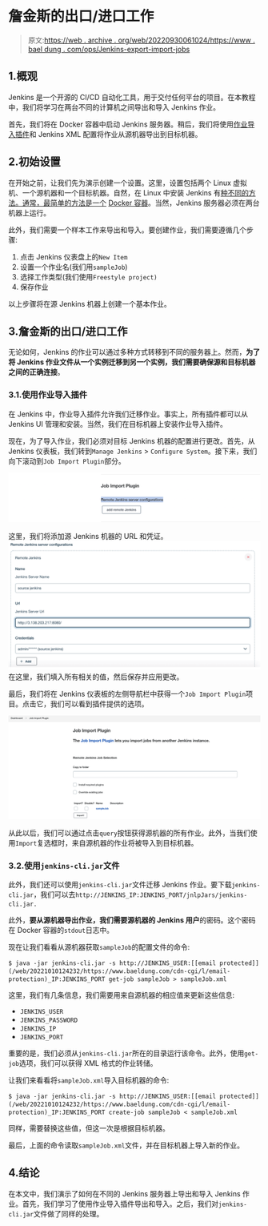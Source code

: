 # 詹金斯的出口/进口工作

> 原文:[https://web . archive . org/web/20220930061024/https://www . bael dung . com/ops/Jenkins-export-import-jobs](https://web.archive.org/web/20220930061024/https://www.baeldung.com/ops/jenkins-export-import-jobs)

## 1.概观

Jenkins 是一个开源的 CI/CD 自动化工具，用于交付任何平台的项目。在本教程中，我们将学习在两台不同的计算机之间导出和导入 Jenkins 作业。

首先，我们将在 Docker 容器中启动 Jenkins 服务器。稍后，我们将使用[作业导入插件](https://web.archive.org/web/20221010124232/https://plugins.jenkins.io/job-import-plugin/)和 Jenkins XML 配置将作业从源机器导出到目标机器。

## 2.**初始设置**

在开始之前，让我们先为演示创建一个设置。这里，设置包括两个 Linux 虚拟机、一个源机器和一个目标机器。自然，在 Linux 中安装 Jenkins 有[种不同的方法。通常，最简单的方法是一个](/web/20221010124232/https://www.baeldung.com/linux/jenkins-install-run) [Docker 容器](/web/20221010124232/https://www.baeldung.com/ops/docker-guide)。当然，Jenkins 服务器必须在两台机器上运行。

此外，我们需要一个样本工作来导出和导入。要创建作业，我们需要遵循几个步骤:

1.  点击 Jenkins 仪表盘上的`New Item`
2.  设置一个作业名(我们用`sampleJob`)
3.  选择工作类型(我们使用`Freestyle project)`
4.  保存作业

以上步骤将在源 Jenkins 机器上创建一个基本作业。

## 3.詹金斯的出口/进口工作

无论如何，Jenkins 的作业可以通过多种方式转移到不同的服务器上。然而，**为了将 Jenkins 作业文件从一个实例迁移到另一个实例，我们需要确保源和目标机器之间的正确连接**。

### 3.1.使用作业导入插件

在 Jenkins 中，作业导入插件允许我们迁移作业。事实上，所有插件都可以从 Jenkins UI 管理和安装。当然，我们在目标机器上安装作业导入插件。

现在，为了导入作业，我们必须对目标 Jenkins 机器的配置进行更改。首先，从 Jenkins 仪表板，我们转到`Manage Jenkins` > `Configure System`。接下来，我们向下滚动到`Job Import Plugin`部分。

[![](img/fe0cfc2a24a61965f1dc53529b95559f.png)](/web/20221010124232/https://www.baeldung.com/wp-content/uploads/2022/08/Screenshot-2022-08-06-at-8.49.32-PM.png)

这里，我们将添加源 Jenkins 机器的 URL 和凭证。
[![](img/3b6007d87d70c75b36f026bd49c56107.png)](/web/20221010124232/https://www.baeldung.com/wp-content/uploads/2022/08/Screenshot-2022-08-06-at-8.52.25-PM.png) 
在这里，我们填入所有相关的值，然后保存并应用更改。

最后，我们将在 Jenkins 仪表板的左侧导航栏中获得一个`Job Import Plugin`项目。点击它，我们可以看到插件提供的选项。

[![](img/8eb8ea67daea90ed5cdf278df76ed6fa.png)](/web/20221010124232/https://www.baeldung.com/wp-content/uploads/2022/08/Screenshot-2022-08-06-at-8.57.22-PM.png)

从此以后，我们可以通过点击`query`按钮获得源机器的所有作业。此外，当我们使用`Import`复选框时，来自源机器的作业将被导入到目标机器。

### 3.2.使用`jenkins-cli.jar`文件

此外，我们还可以使用`jenkins-cli.jar`文件迁移 Jenkins 作业。要下载`jenkins-cli.jar`，我们可以去`http://JENKINS_IP:JENKINS_PORT/jnlpJars/jenkins-cli.jar.`

此外，**要从源机器导出作业，我们需要源机器的 Jenkins 用户**的密码。这个密码在 Docker 容器的`stdout`日志中。

现在让我们看看从源机器获取`sampleJob`的配置文件的命令:

```
$ java -jar jenkins-cli.jar -s http://JENKINS_USER:[[email protected]](/web/20221010124232/https://www.baeldung.com/cdn-cgi/l/email-protection)_IP:JENKINS_PORT get-job sampleJob > sampleJob.xml
```

这里，我们有几条信息，我们需要用来自源机器的相应值来更新这些信息:

*   `JENKINS_USER`
*   `JENKINS_PASSWORD`
*   `JENKINS_IP`
*   `JENKINS_PORT`

重要的是，我们必须从`jenkins-cli.jar`所在的目录运行该命令。此外，使用`get-job`选项，我们可以获得 XML 格式的作业转储。

让我们来看看将`sampleJob.xml`导入目标机器的命令:

```
$ java -jar jenkins-cli.jar -s http://JENKINS_USER:[[email protected]](/web/20221010124232/https://www.baeldung.com/cdn-cgi/l/email-protection)_IP:JENKINS_PORT create-job sampleJob < sampleJob.xml
```

同样，需要替换这些值，但这一次是根据目标机器。

最后，上面的命令读取`sampleJob.xml`文件，并在目标机器上导入新的作业。

## 4.结论

在本文中，我们演示了如何在不同的 Jenkins 服务器上导出和导入 Jenkins 作业。首先，我们学习了使用作业导入插件导出和导入。之后，我们对`jenkins-cli.jar`文件做了同样的处理。
